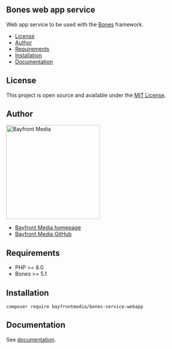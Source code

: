 ## Bones web app service

Web app service to be used with the [Bones](https://github.com/bayfrontmedia/bones) framework.

- [License](#license)
- [Author](#author)
- [Requirements](#requirements)
- [Installation](#installation)
- [Documentation](#documentation)

## License

This project is open source and available under the [MIT License](LICENSE).

## Author

<img src="https://cdn1.onbayfront.com/bfm/brand/bfm-logo.svg" alt="Bayfront Media" width="250" />

- [Bayfront Media homepage](https://www.bayfrontmedia.com?utm_source=github&amp;utm_medium=direct)
- [Bayfront Media GitHub](https://github.com/bayfrontmedia)

## Requirements

* PHP >= 8.0
* Bones >= 5.1

## Installation

```
composer require bayfrontmedia/bones-service-webapp
```

## Documentation

See [documentation](docs/README.md).